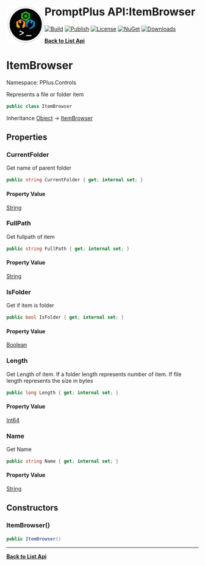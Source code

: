 # <img align="left" width="100" height="100" src="../images/icon.png">PromptPlus API:ItemBrowser 

[![Build](https://github.com/FRACerqueira/PromptPlus/workflows/Build/badge.svg)](https://github.com/FRACerqueira/PromptPlus/actions/workflows/build.yml)
[![Publish](https://github.com/FRACerqueira/PromptPlus/actions/workflows/publish.yml/badge.svg)](https://github.com/FRACerqueira/PromptPlus/actions/workflows/publish.yml)
[![License](https://img.shields.io/badge/License-MIT-yellow.svg)](https://github.com/FRACerqueira/PromptPlus/blob/master/LICENSE)
[![NuGet](https://img.shields.io/nuget/v/PromptPlus)](https://www.nuget.org/packages/PromptPlus/)
[![Downloads](https://img.shields.io/nuget/dt/PromptPlus)](https://www.nuget.org/packages/PromptPlus/)

[**Back to List Api**](./apis.md)

# ItemBrowser

Namespace: PPlus.Controls

Represents a file or folder item

```csharp
public class ItemBrowser
```

Inheritance [Object](https://docs.microsoft.com/en-us/dotnet/api/system.object) → [ItemBrowser](./pplus.controls.itembrowser.md)

## Properties

### <a id="properties-currentfolder"/>**CurrentFolder**

Get name of parent folder

```csharp
public string CurrentFolder { get; internal set; }
```

#### Property Value

[String](https://docs.microsoft.com/en-us/dotnet/api/system.string)<br>

### <a id="properties-fullpath"/>**FullPath**

Get fullpath of item

```csharp
public string FullPath { get; internal set; }
```

#### Property Value

[String](https://docs.microsoft.com/en-us/dotnet/api/system.string)<br>

### <a id="properties-isfolder"/>**IsFolder**

Get if item is folder

```csharp
public bool IsFolder { get; internal set; }
```

#### Property Value

[Boolean](https://docs.microsoft.com/en-us/dotnet/api/system.boolean)<br>

### <a id="properties-length"/>**Length**

Get Length of item. If a folder length represents number of item. If file length represents the size in bytes

```csharp
public long Length { get; internal set; }
```

#### Property Value

[Int64](https://docs.microsoft.com/en-us/dotnet/api/system.int64)<br>

### <a id="properties-name"/>**Name**

Get Name

```csharp
public string Name { get; internal set; }
```

#### Property Value

[String](https://docs.microsoft.com/en-us/dotnet/api/system.string)<br>

## Constructors

### <a id="constructors-.ctor"/>**ItemBrowser()**

```csharp
public ItemBrowser()
```


- - -
[**Back to List Api**](./apis.md)

